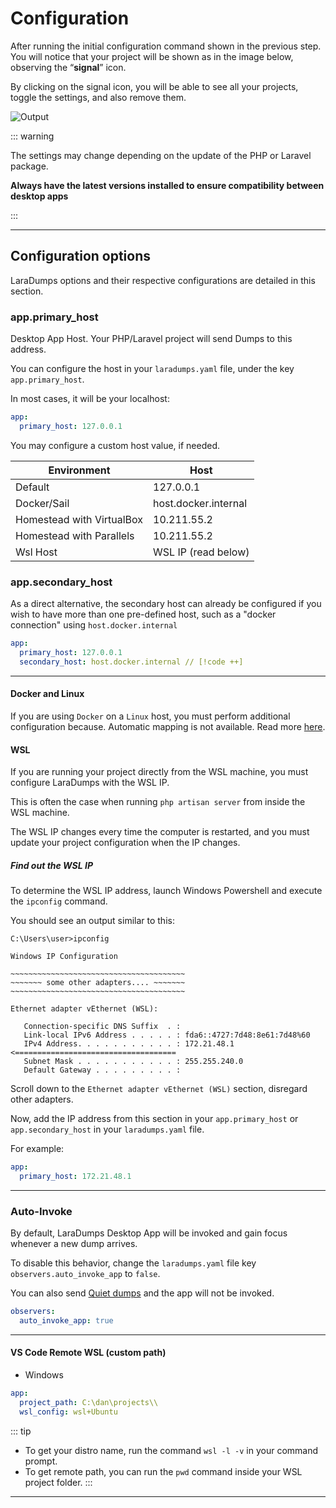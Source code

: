 # Configuration

After running the initial configuration command shown in the previous step. 
You will notice that your project will be shown as in the image below, observing the “**signal**” icon.

By clicking on the signal icon, you will be able to see all your projects, toggle the settings, and also remove them.

![Output](/_media/config-example.gif)

::: warning

The settings may change depending on the update of the PHP or Laravel package. 

**Always have the latest versions installed to ensure compatibility between desktop apps**

:::

---

## Configuration options

LaraDumps options and their respective configurations are detailed in this section.

### app.primary_host

Desktop App Host. Your PHP/Laravel project will send Dumps to this address.

You can configure the host in your `laradumps.yaml` file, under the key `app.primary_host`.

In most cases, it will be your localhost:

```yaml
app:
  primary_host: 127.0.0.1
```

You may configure a custom host value, if needed.

| **Environment**             |  **Host**            |
|-----------------------------|----------------------|
| Default                     | 127.0.0.1            |
| Docker/Sail                 | host.docker.internal |
| Homestead with VirtualBox   | 10.211.55.2          |
| Homestead with Parallels    | 10.211.55.2          |
| Wsl Host                    | WSL IP (read below)  |

### app.secondary_host

As a direct alternative, the secondary host can already be configured if you wish to have more than one pre-defined host, such as a "docker connection" using `host.docker.internal`

```yaml
app:
  primary_host: 127.0.0.1
  secondary_host: host.docker.internal // [!code ++]
```

---

#### Docker and Linux

If you are using `Docker` on a `Linux` host, you must perform additional configuration because. Automatic mapping is not available. Read more [here](https://github.com/laravel/sail/pull/222).

#### WSL

If you are running your project directly from the WSL machine, you must configure LaraDumps with the WSL IP.

This is often the case when running `php artisan server` from inside the WSL machine.

The WSL IP changes every time the computer is restarted, and you must update your project configuration when the IP changes.

##### Find out the WSL IP

To determine the WSL IP address, launch Windows Powershell and execute the `ipconfig` command.

You should see an output similar to this:

```shell
C:\Users\user>ipconfig

Windows IP Configuration

~~~~~~~~~~~~~~~~~~~~~~~~~~~~~~~~~~~~~~~
~~~~~~~ some other adapters.... ~~~~~~~
~~~~~~~~~~~~~~~~~~~~~~~~~~~~~~~~~~~~~~~

Ethernet adapter vEthernet (WSL):

   Connection-specific DNS Suffix  . :
   Link-local IPv6 Address . . . . . : fda6::4727:7d48:8e61:7d48%60
   IPv4 Address. . . . . . . . . . . : 172.21.48.1 <====================================
   Subnet Mask . . . . . . . . . . . : 255.255.240.0
   Default Gateway . . . . . . . . . :
```

Scroll down to the `Ethernet adapter vEthernet (WSL)` section, disregard other adapters.

Now, add the IP address from this section in your `app.primary_host` or `app.secondary_host` in your `laradumps.yaml` file.

For example:

```yaml
app:
  primary_host: 172.21.48.1
```

---

### Auto-Invoke

By default, LaraDumps Desktop App will be invoked and gain focus whenever a new dump arrives.

To disable this behavior, change the `laradumps.yaml` file key `observers.auto_invoke_app` to `false`.

You can also send [Quiet dumps](../debug/usage?id=quiet-dump) and the app will not be invoked.

```yaml
observers:
  auto_invoke_app: true
```

---

#### VS Code Remote WSL (custom path)

* Windows

```yaml
app:
  project_path: C:\dan\projects\\
  wsl_config: wsl+Ubuntu
```

::: tip
* To get your distro name, run the command `wsl -l -v` in your command prompt.
* To get remote path, you can run the `pwd`  command inside your WSL project folder.
:::

---
